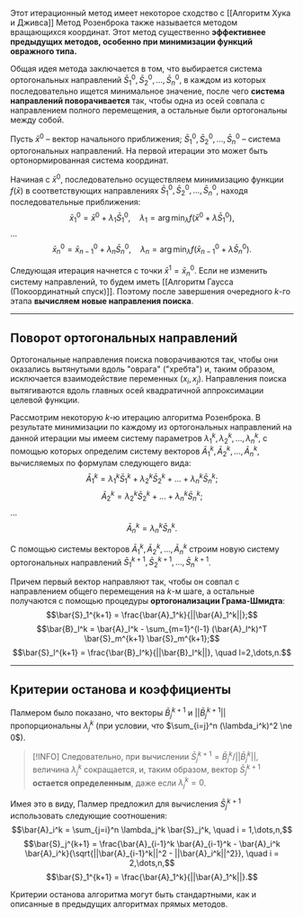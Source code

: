 
Этот итерационный метод имеет некоторое сходство с [[Алгоритм Хука и Дживса]] Метод Розенброка также называется методом вращающихся координат. Этот метод существенно **эффективнее предыдущих методов, особенно при минимизации функций овражного типа.**

Общая идея метода заключается в том, что выбирается система ортогональных направлений $\bar{S}_1^0, \bar{S}_2^0, \dots, \bar{S}_n^0$, в каждом из которых последовательно ищется минимальное значение, после чего **система направлений поворачивается** так, чтобы одна из осей совпала с направлением полного перемещения, а остальные были ортогональны между собой.

Пусть $\bar{x}^0$ – вектор начального приближения; $\bar{S}_1^0, \bar{S}_2^0, \dots, \bar{S}_n^0$ – система ортогональных направлений. На первой итерации это может быть ортонормированная система координат.

Начиная с $\bar{x}^0$, последовательно осуществляем минимизацию функции $f(\bar{x})$ в соответствующих направлениях $\bar{S}_1^0, \bar{S}_2^0, \dots, \bar{S}_n^0$, находя последовательные приближения:
$$\bar{x}_1^0 = \bar{x}^0 + \lambda_1 \bar{S}_1^0, \quad \lambda_1 = \arg \min_{\lambda} f(\bar{x}^0 + \lambda \bar{S}_1^0),$$
...
$$\bar{x}_n^0 = \bar{x}_{n-1}^0 + \lambda_n \bar{S}_n^0, \quad \lambda_n = \arg \min_{\lambda} f(\bar{x}_{n-1}^0 + \lambda \bar{S}_n^0).$$

Следующая итерация начнется с точки $\bar{x}^1 = \bar{x}_n^0$. Если не изменить систему направлений, то будем иметь [[Алгоритм Гаусса (Покоординатный спуск)]]. Поэтому после завершения очередного $k$-го этапа **вычисляем новые направления поиска**.

---

## Поворот ортогональных направлений

Ортогональные направления поиска поворачиваются так, чтобы они оказались вытянутыми вдоль "оврага" ("хребта") и, таким образом, исключается взаимодействие переменных ($x_i, x_j$). Направления поиска вытягиваются вдоль главных осей квадратичной аппроксимации целевой функции.

Рассмотрим некоторую $k$-ю итерацию алгоритма Розенброка.
В результате минимизации по каждому из ортогональных направлений на данной итерации мы имеем систему параметров $\lambda_1^k, \lambda_2^k, \dots, \lambda_n^k$, с помощью которых определим систему векторов $\bar{A}_1^k, \bar{A}_2^k, \dots, \bar{A}_n^k$, вычисляемых по формулам следующего вида:
$$\bar{A}_1^k = \lambda_1^k \bar{S}_1^k + \lambda_2^k \bar{S}_2^k + \dots + \lambda_n^k \bar{S}_n^k;$$
$$\bar{A}_2^k = \lambda_2^k \bar{S}_2^k + \dots + \lambda_n^k \bar{S}_n^k;$$
...
$$\bar{A}_n^k = \lambda_n^k \bar{S}_n^k.$$

С помощью системы векторов $\bar{A}_1^k, \bar{A}_2^k, \dots, \bar{A}_n^k$ строим новую систему ортогональных направлений $\bar{S}_1^{k+1}, \bar{S}_2^{k+1}, \dots, \bar{S}_n^{k+1}$.

Причем первый вектор направляют так, чтобы он совпал с направлением общего перемещения на $k$-м шаге, а остальные получаются с помощью процедуры **ортогонализации Грама-Шмидта**:
$$\bar{S}_1^{k+1} = \frac{\bar{A}_1^k}{||\bar{A}_1^k||};$$
$$\bar{B}_l^k = \bar{A}_l^k - \sum_{m=1}^{l-1} (\bar{A}_l^k)^T \bar{S}_m^{k+1} \bar{S}_m^{k+1};$$
$$\bar{S}_l^{k+1} = \frac{\bar{B}_l^k}{||\bar{B}_l^k||}, \quad l=2,\dots,n.$$

---

## Критерии останова и коэффициенты

Палмером было показано, что векторы $\bar{B}_j^{k+1}$ и $||\bar{B}_j^{k+1}||$ пропорциональны $\lambda_j^k$ (при условии, что $\sum_{i=j}^n (\lambda_i^k)^2 \ne 0$).

> [!INFO] Следовательно, при вычислении $\bar{S}_j^{k+1} = \bar{B}_j^k / ||\bar{B}_j^k||$, величина $\lambda_j^k$ сокращается, и, таким образом, вектор $\bar{S}_j^{k+1}$ **остается определенным**, даже если $\lambda_j^k = 0$.

Имея это в виду, Палмер предложил для вычисления $\bar{S}_j^{k+1}$ использовать следующие соотношения:
$$\bar{A}_i^k = \sum_{j=i}^n \lambda_j^k \bar{S}_j^k, \quad i = 1,\dots,n,$$
$$\bar{S}_j^{k+1} = \frac{\bar{A}_{i-1}^k \bar{A}_{i-1}^k - \bar{A}_i^k \bar{A}_i^k}{\sqrt{||\bar{A}_{i-1}^k||^2 - ||\bar{A}_i^k||^2}}, \quad i = 2,\dots,n,$$
$$\bar{S}_1^{k+1} = \frac{\bar{A}_1^k}{||\bar{A}_1^k||}.$$

Критерии останова алгоритма могут быть стандартными, как и описанные в предыдущих алгоритмах прямых методов.